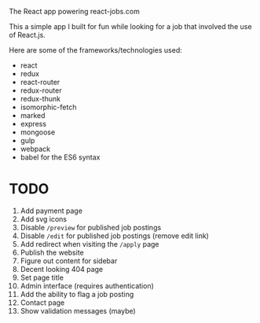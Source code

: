 The React app powering react-jobs.com

This a simple app I built for fun while looking for a job that involved the use of React.js.

Here are some of the frameworks/technologies used:

- react
- redux
- react-router
- redux-router
- redux-thunk
- isomorphic-fetch
- marked
- express
- mongoose
- gulp
- webpack
- babel for the ES6 syntax


# TODO

1. Add payment page
1. Add svg icons
1. Disable `/preview` for published job postings
1. Disable `/edit` for published job postings (remove edit link)
1. Add redirect when visiting the `/apply` page
1. Publish the website
1. Figure out content for sidebar
1. Decent looking 404 page
1. Set page title
1. Admin interface (requires authentication)
1. Add the ability to flag a job posting
1. Contact page
1. Show validation messages (maybe)